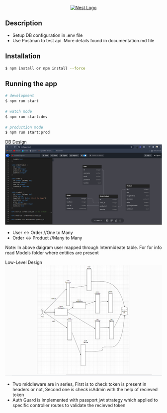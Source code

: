 <p align="center">
  <a href="http://nestjs.com/" target="blank"><img src="https://nestjs.com/img/logo-small.svg" width="200" alt="Nest Logo" /></a>
</p>

[circleci-image]: https://img.shields.io/circleci/build/github/nestjs/nest/master?token=abc123def456
[circleci-url]: https://circleci.com/gh/nestjs/nest

## Description

* Setup DB configuration in .env file 
* Use Postman to test api. More details found in documentation.md file

## Installation

```bash
$ npm install or npm install --force
```

## Running the app

```bash
# development
$ npm run start

# watch mode
$ npm run start:dev

# production mode
$ npm run start:prod
```

DB Design 
![alt text](<misc/Screenshot 2024-03-03 215156.png>)
* User <-> Order   //One to Many
* Order <-> Product  //Many to Many

Note: In above daigram user mapped through Intermideate table. For for info read Models folder where entities are present


Low-Level Design
![alt text](<misc/Screenshot 2024-03-03 222250.png>)
* Two middleware are in series, First is to check token is present in headers or not, Second one is check isAdmin with the help of recieved token
* Auth Guard is implemented with passport jwt strategy which applied to specific controller routes to validate the recieved token
